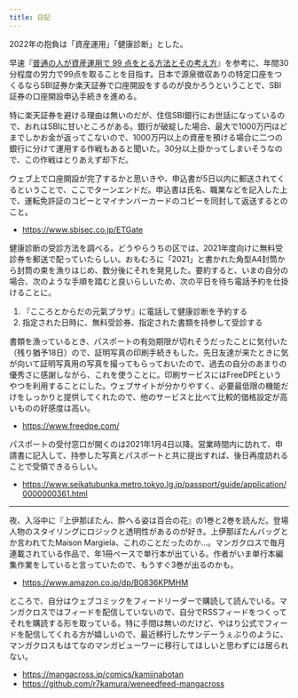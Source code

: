 ```yaml
---
title: 日記
---
```


2022年の抱負は「資産運用」「健康診断」とした。

早速『[普通の人が資産運用で 99 点をとる方法とその考え方](https://hayatoito.github.io/2020/investing/)』を参考に、年間30分程度の労力で99点を取ることを目指す。日本で源泉徴収ありの特定口座をつくるならSBI証券か楽天証券で口座開設をするのが良かろうということで、SBI証券の口座開設申込手続きを進める。

特に楽天証券を避ける理由は無いのだが、住信SBI銀行にお世話になっているので、おれはSBIに甘いところがある。銀行が破綻した場合、最大で1000万円ほどまでしかお金が返ってこないので、1000万円以上の資産を預ける場合に二つの銀行に分けて運用する作戦もあると聞いた。30分以上掛かってしまいそうなので、この作戦はとりあえず却下だ。

ウェブ上で口座開設が完了するかと思いきや、申込書が5日以内に郵送されてくるということで、ここでターンエンドだ。申込書は氏名、職業などを記入した上で、運転免許証のコピーとマイナンバーカードのコピーを同封して返送するとのこと。

- <https://www.sbisec.co.jp/ETGate>

健康診断の受診方法を調べる。どうやらうちの区では、2021年度向けに無料受診券を郵送で配っていたらしい。おもむろに「2021」と書かれた角型A4封筒から封筒の束を漁りはじめ、数分後にそれを発見した。要約すると、いまの自分の場合、次のような手順を踏むと良いらしいため、次の平日を待ち電話予約を仕掛けることに。

1. 『こころとからだの元氣プラザ』に電話して健康診断を予約する
2. 指定された日時に、無料受診券、指定された書類を持参して受診する

書類を漁っているとき、パスポートの有効期限が切れそうだったことに気付いた（残り猶予18日）ので、証明写真の印刷手続きもした。先日友達が来たときに気が向いて証明写真用の写真を撮ってもらっておいたので、過去の自分のあまりの優秀さに感謝しながら、これを使うことに。印刷サービスにはFreeDPEというやつを利用することにした。ウェブサイトが分かりやすく、必要最低限の機能だけをしっかりと提供してくれたので、他のサービスと比べて比較的価格設定が高いものの好感度は高い。

- <https://www.freedpe.com/>

パスポートの受付窓口が開くのは2021年1月4日以降。営業時間内に訪れて、申請書に記入して、持参した写真とパスポートと共に提出すれば、後日再度訪れることで受領できるらしい。

- <https://www.seikatubunka.metro.tokyo.lg.jp/passport/guide/application/0000000361.html>

---

夜、入浴中に『上伊那ぼたん、酔へる姿は百合の花』の1巻と2巻を読んだ。登場人物のスタイリングにロジックと透明性があるのが好き。上伊那ぼたんバッグとか言われてたMaison Margiela、これのことだったのか…。マンガクロスで毎月連載されている作品で、年1冊ペースで単行本が出ている。作者がいま単行本編集作業をしていると言っていたので、もうすぐ3巻が出るのかも。

- <https://www.amazon.co.jp/dp/B0836KPMHM>

ところで、自分はウェブコミックをフィードリーダーで購読して読んでいる。マンガクロスではフィードを配信していないので、自分でRSSフィードをつくってそれを購読する形を取っている。特に手間は無いのだけど、やはり公式でフィードを配信してくれる方が嬉しいので、最近移行したサンデーうぇぶりのように、マンガクロスもはてなのマンガビューワーに移行してほしいと思わずには居られない。

- <https://mangacross.jp/comics/kamiinabotan>
- <https://github.com/r7kamura/weneedfeed-mangacross>
